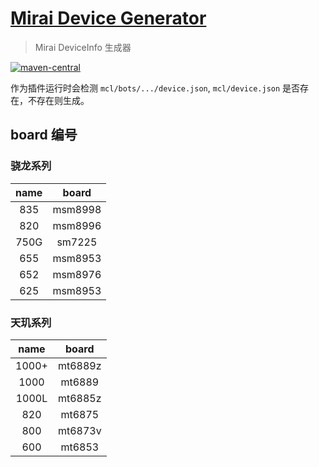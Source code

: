# [Mirai Device Generator](https://github.com/cssxsh/mirai-device-generator)

> Mirai DeviceInfo 生成器

[![maven-central](https://img.shields.io/maven-central/v/xyz.cssxsh.mirai/mirai-device-generator)](https://search.maven.org/artifact/xyz.cssxsh.mirai/mirai-device-generator)

作为插件运行时会检测 `mcl/bots/.../device.json`, `mcl/device.json` 是否存在，不存在则生成。

## board 编号

### 骁龙系列

| name |  board  |
|:----:|:-------:|
| 835  | msm8998 |
| 820  | msm8996 |
| 750G | sm7225  |
| 655  | msm8953 |
| 652  | msm8976 |
| 625  | msm8953 |

### 天玑系列

| name  |  board  |
|:-----:|:-------:|
| 1000+ | mt6889z |
| 1000  | mt6889  |
| 1000L | mt6885z |
|  820  | mt6875  |
|  800  | mt6873v |
|  600  | mt6853  |